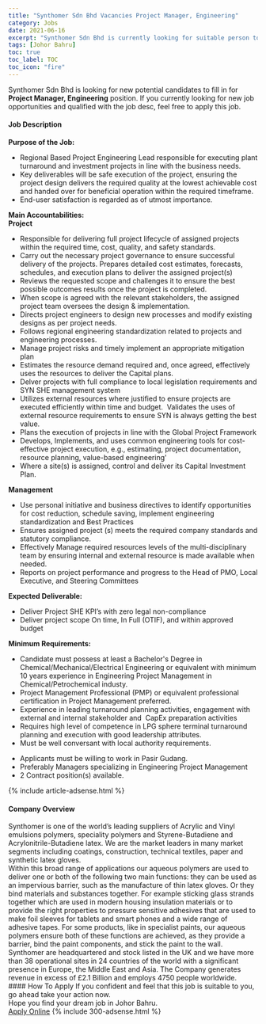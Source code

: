 ```yaml
---
title: "Synthomer Sdn Bhd Vacancies Project Manager, Engineering" 
category: Jobs 
date: 2021-06-16 
excerpt: "Synthomer Sdn Bhd is currently looking for suitable person to fill in the Project Manager, Engineering which based in Johor Bahru" 
tags: [Johor Bahru] 
toc: true 
toc_label: TOC 
toc_icon: "fire" 
--- 
```


<p>Synthomer Sdn Bhd is looking for new potential candidates to fill in for <b>Project Manager, Engineering</b> position. If you currently looking for new job opportunities and qualified with the job desc, feel free to apply this job.
</p><div><div><h4>Job Description</h4></div><div><div><span><div><div><strong>Purpose of the Job:</strong></div><ul><li>Regional Based Project Engineering Lead responsible for executing plant turnaround and investment projects in line with the business needs.&#160;</li><li>Key deliverables will be safe execution of the project, ensuring the project design delivers the required quality at the lowest achievable cost and handed over for beneficial operation within the required timeframe.&#160;</li><li>End-user satisfaction is regarded as of utmost importance.</li></ul><div><div><strong>Main Accountabilities:</strong></div><div><strong>Project</strong></div><ul><li>Responsible for delivering full project lifecycle of assigned projects within the required time, cost, quality, and safety standards.</li><li>Carry out the necessary project governance to ensure successful delivery of the projects. Prepares detailed cost estimates, forecasts, schedules, and execution plans to deliver the assigned project(s)</li><li>Reviews the requested scope and challenges it to ensure the best possible outcomes results once the project is completed.</li><li>When scope is agreed with the relevant stakeholders, the assigned project team oversees the design &amp; implementation.</li><li>Directs project engineers to design new processes and modify existing designs as per project needs.</li><li>Follows regional engineering standardization related to projects and engineering processes.</li><li>Manage project risks and timely implement an appropriate mitigation plan</li><li>Estimates the resource demand required and, once agreed, effectively uses the resources to deliver the Capital plans.&#160;</li><li>Delver projects with full compliance to local legislation requirements and SYN SHE management system</li><li>Utilizes external resources where justified to ensure projects are executed efficiently within time and budget.&#160; Validates the uses of external resource requirements to ensure SYN is always getting the best value.</li><li>Plans the execution of projects in line with the Global Project Framework</li><li>Develops, Implements, and uses common engineering tools for cost-effective project execution, e.g., estimating, project documentation, resource planning, value-based engineering'</li><li>Where a site(s) is assigned, control and deliver its Capital Investment Plan.</li></ul><div><strong>Management</strong></div><ul><li>Use personal initiative and business directives to identify opportunities for cost reduction, schedule saving, implement engineering standardization and Best Practices</li><li>Ensures assigned project (s) meets the required company standards and statutory compliance.</li><li>Effectively Manage required resources levels of the multi-disciplinary team by ensuring internal and external resource is made available when needed.</li><li>Reports on project performance and progress to the Head of PMO, Local Executive, and Steering Committees</li></ul><div><strong>Expected Deliverable:</strong><ul><li>Deliver Project SHE KPI&#8217;s with zero legal non-compliance</li><li>Deliver project scope On time, In Full (OTIF), and within approved budget</li></ul></div><div><strong>Minimum Requirements:</strong><br><ul><li>Candidate must possess at least a Bachelor's Degree in Chemical/Mechanical/Electrical Engineering or equivalent with minimum 10 years experience in Engineering Project Management in Chemical/Petrochemical industy.</li><li>Project Management Professional (PMP) or equivalent professional certification in Project Management preferred.</li><li>Experience in leading turnaround planning activities, engagement with external and internal stakeholder and&#160; CapEx preparation activities</li><li>Requires high level of competence in LPG sphere terminal turnaround planning and execution with good leadership attributes.</li><li>Must be well conversant with local authority requirements.</li></ul></div></div><ul><li>Applicants must be willing to work in Pasir Gudang.</li><li>Preferably Managers specializing in Engineering Project Management</li><li>2 Contract position(s) available.</li></ul></div></span></div></div></div> 
{% include article-adsense.html %} 
<div><div><h4>Company Overview</h4></div><div><div><span><div><div>
<div>
		Synthomer is one of the world&#8217;s leading suppliers of Acrylic and Vinyl emulsions polymers, speciality polymers and Styrene-Butadiene and Acrylonitrile-Butadiene latex. We are the market leaders in many market segments including coatings, construction, technical textiles, paper and synthetic latex gloves.</div>
<div>
		Within this broad range of applications our aqueous polymers are used to deliver one or both of the following two main functions: they can be used as an impervious barrier, such as the manufacture of thin latex gloves. Or they bind materials and substances together. For example sticking glass strands together which are used in modern housing insulation materials or to provide the right properties to pressure sensitive adhesives that are used to make foil sleeves for tablets and smart phones and a wide range of adhesive tapes. For some products, like in specialist paints, our aqueous polymers ensure both of these functions are achieved, as they provide a barrier, bind the paint components, and stick the paint to the wall.</div>
<div>
		Synthomer are headquartered and stock listed in the UK and we have more than 38 operational sites in 24 countries of the world with a significant presence in Europe, the Middle East and Asia. The Company generates revenue in excess of &#163;2.1 Billion and employs 4750 people worldwide.</div>
</div></div></span></div></div></div> 
#### How To Apply 
If you confident and feel that this job is suitable to you, go ahead take your action now. <br/> 
Hope you find your dream job in Johor Bahru. <br/> 
<a href="https://www.jobstreet.com.my/en/job/project-manager-engineering-4592069?jobId=jobstreet-my-job-4592069&" class="btn btn--info" target="_blank" rel="nofollow noopenner">Apply Online</a> 
{% include 300-adsense.html %} 